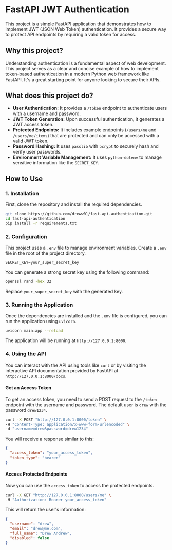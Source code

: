 # FastAPI JWT Authentication

This project is a simple FastAPI application that demonstrates how to implement JWT (JSON Web Token) authentication. It provides a secure way to protect API endpoints by requiring a valid token for access.

## Why this project?

Understanding authentication is a fundamental aspect of web development. This project serves as a clear and concise example of how to implement token-based authentication in a modern Python web framework like FastAPI. It's a great starting point for anyone looking to secure their APIs.

## What does this project do?

*   **User Authentication:** It provides a `/token` endpoint to authenticate users with a username and password.
*   **JWT Token Generation:** Upon successful authentication, it generates a JWT access token.
*   **Protected Endpoints:** It includes example endpoints (`/users/me` and `/users/me/items`) that are protected and can only be accessed with a valid JWT token.
*   **Password Hashing:** It uses `passlib` with `bcrypt` to securely hash and verify user passwords.
*   **Environment Variable Management:** It uses `python-dotenv` to manage sensitive information like the `SECRET_KEY`.

## How to Use

### 1. Installation

First, clone the repository and install the required dependencies.

```bash
git clone https://github.com/dreww01/fast-api-authentication.git
cd fast-api-authentication
pip install -r requirements.txt
```

### 2. Configuration

This project uses a `.env` file to manage environment variables. Create a `.env` file in the root of the project directory.

```
SECRET_KEY=your_super_secret_key
```

You can generate a strong secret key using the following command:

```bash
openssl rand -hex 32
```

Replace `your_super_secret_key` with the generated key.

### 3. Running the Application

Once the dependencies are installed and the `.env` file is configured, you can run the application using `uvicorn`.

```bash
uvicorn main:app --reload
```

The application will be running at `http://127.0.0.1:8000`.

### 4. Using the API

You can interact with the API using tools like `curl` or by visiting the interactive API documentation provided by FastAPI at `http://127.0.0.1:8000/docs`.

#### Get an Access Token

To get an access token, you need to send a POST request to the `/token` endpoint with the username and password. The default user is `drew` with the password `drew1234`.

```bash
curl -X POST "http://127.0.0.1:8000/token" \
-H "Content-Type: application/x-www-form-urlencoded" \
-d "username=drew&password=drew1234"
```

You will receive a response similar to this:

```json
{
  "access_token": "your_access_token",
  "token_type": "bearer"
}
```

#### Access Protected Endpoints

Now you can use the `access_token` to access the protected endpoints.

```bash
curl -X GET "http://127.0.0.1:8000/users/me" \
-H "Authorization: Bearer your_access_token"
```

This will return the user's information:

```json
{
  "username": "drew",
  "email": "drew@me.com",
  "full_name": "Drew Andrew",
  "disabled": false
}
